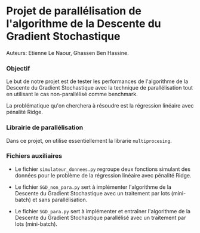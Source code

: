 # Projet de parallélisation de l'algorithme de la Descente du Gradient Stochastique

Auteurs: Etienne Le Naour, Ghassen Ben Hassine.

### Objectif

Le but de notre projet est de tester les performances de l'algorithme de la Descente du Gradient Stochastique avec la technique de parallélisation tout en utilisant le cas non-parallélisé comme benchmark.

La problématique qu'on cherchera à résoudre est la régression linéaire avec pénalité Ridge.

### Librairie de parallélisation

Dans ce projet, on utilise essentiellement la librarie `multiprocesing`.

### Fichiers auxiliaires

- Le fichier `simulateur_donnees.py` regroupe deux fonctions simulant des données pour le problème de la régression linéaire avec pénalité Ridge.

- Le fichier `SGD_non_para.py` sert à implémenter l'algorithme de la Descente du Gradient Stochastique avec un traitement par lots (mini-batch) et sans parallélisation.

- Le fichier `SGD_para.py` sert à implémenter et entraîner l'algorithme de la Descente du Gradient Stochastique parallélisé avec un traitement par lots (mini-batch).
